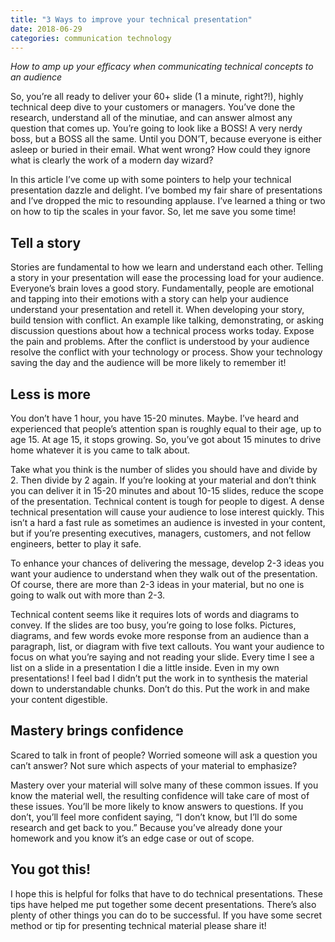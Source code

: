 ```yaml
---
title: "3 Ways to improve your technical presentation"
date: 2018-06-29
categories: communication technology
---
```

_How to amp up your efficacy when communicating technical concepts to an audience_

So, you’re all ready to deliver your 60+ slide (1 a minute, right?!), highly technical deep dive to your customers or managers. You’ve done the research, understand all of the minutiae, and can answer almost any question that comes up. You’re going to look like a BOSS! A very nerdy boss, but a BOSS all the same. Until you DON’T, because everyone is either asleep or buried in their email. What went wrong? How could they ignore what is clearly the work of a modern day wizard?

In this article I’ve come up with some pointers to help your technical presentation dazzle and delight. I’ve bombed my fair share of presentations and I’ve dropped the mic to resounding applause. I’ve learned a thing or two on how to tip the scales in your favor. So, let me save you some time!

## Tell a story
Stories are fundamental to how we learn and understand each other. Telling a story in your presentation will ease the processing load for your audience. Everyone’s brain loves a good story. Fundamentally, people are emotional and tapping into their emotions with a story can help your audience understand your presentation and retell it. When developing your story, build tension with conflict. An example like talking, demonstrating, or asking discussion questions about how a technical process works today. Expose the pain and problems. After the conflict is understood by your audience resolve the conflict with your technology or process. Show your technology saving the day and the audience will be more likely to remember it!

## Less is more
You don’t have 1 hour, you have 15-20 minutes. Maybe. I’ve heard and experienced that people’s attention span is roughly equal to their age, up to age 15. At age 15, it stops growing. So, you’ve got about 15 minutes to drive home whatever it is you came to talk about. 

Take what you think is the number of slides you should have and divide by 2. Then divide by 2 again. If you’re looking at your material and don’t think you can deliver it in 15-20 minutes and about 10-15 slides, reduce the scope of the presentation. Technical content is tough for people to digest. A dense technical presentation will cause your audience to lose interest quickly. This isn’t a hard a fast rule as sometimes an audience is invested in your content, but if you’re presenting executives, managers, customers, and not fellow engineers, better to play it safe.

To enhance your chances of delivering the message, develop 2-3 ideas you want your audience to understand when they walk out of the presentation. Of course, there are more than 2-3 ideas in your material, but no one is going to walk out with more than 2-3.

Technical content seems like it requires lots of words and diagrams to convey. If the slides are too busy, you’re going to lose folks. Pictures, diagrams, and few words evoke more response from an audience than a paragraph, list, or diagram with five text callouts. You want your audience to focus on what you’re saying and not reading your slide. Every time I see a list on a slide in a presentation I die a little inside. Even in my own presentations! I feel bad I didn’t put the work in to synthesis the material down to understandable chunks. Don’t do this. Put the work in and make your content digestible.

## Mastery brings confidence
Scared to talk in front of people? Worried someone will ask a question you can’t answer? Not sure which aspects of your material to emphasize?

Mastery over your material will solve many of these common issues. If you know the material well, the resulting confidence will take care of most of these issues. You’ll be more likely to know answers to questions. If you don’t, you’ll feel more confident saying, “I don’t know, but I’ll do some research and get back to you.” Because you’ve already done your homework and you know it’s an edge case or out of scope.

## You got this!
I hope this is helpful for folks that have to do technical presentations. These tips have helped me put together some decent presentations. There’s also plenty of other things you can do to be successful. If you have some secret method or tip for presenting technical material please share it!